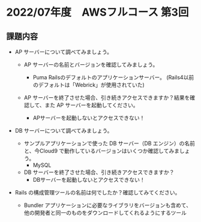 # 2022/07年度　AWSフルコース 第3回

## 課題内容
* AP サーバーについて調べてみましょう。
    * AP サーバーの名前とバージョンを確認してみましょう。
        * Puma
        Railsのデフォルトのアプリケーションサーバー。
        (Rails4以前のデフォルトは「Webrick」が使用されていた)

    * AP サーバーを終了させた場合、引き続きアクセスできますか？結果を確認して、また AP サーバーを起動してください。
        * APサーバーを起動しないとアクセスできない！

* DB サーバーについて調べてみましょう。
    * サンプルアプリケーションで使った DB サーバー（DB エンジン）の名前と、今Cloud9 で動作しているバージョンはいくつか確認してみましょう。
        * MySQL
    * DB サーバーを終了させた場合、引き続きアクセスできますか？
        * DBサーバーを起動しないとアクセスできない！

* Rails の構成管理ツールの名前は何でしたか？確認してみてください。
    * Bundler
    アプリケーションに必要なライブラリをバージョンも含めて、他の開発者と同一のものをダウンロードしてくれるようにするツール
